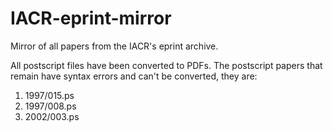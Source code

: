 # IACR-eprint-mirror
Mirror of all papers from the IACR's eprint archive.

All postscript files have been converted to PDFs.
The postscript papers that remain have syntax errors and can't be converted, they are:

1. 1997/015.ps
2. 1997/008.ps
3. 2002/003.ps
